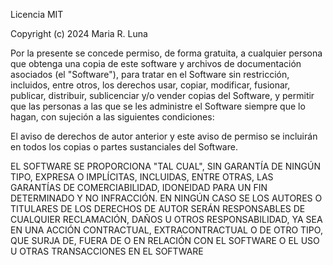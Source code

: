 Licencia MIT

Copyright (c) 2024 Maria R. Luna

Por la presente se concede permiso, de forma gratuita, a cualquier persona que obtenga una copia de este software y archivos de documentación asociados (el "Software"), para tratar en el Software sin restricción, incluidos, entre otros, los derechos usar, copiar, modificar, fusionar, publicar, distribuir, sublicenciar y/o vender copias del Software, y permitir que las personas a las que se les administre el Software siempre que lo hagan, con sujeción a las siguientes condiciones:

El aviso de derechos de autor anterior y este aviso de permiso se incluirán en todos los copias o partes sustanciales del Software.

EL SOFTWARE SE PROPORCIONA "TAL CUAL", SIN GARANTÍA DE NINGÚN TIPO, EXPRESA O IMPLÍCITAS, INCLUIDAS, ENTRE OTRAS, LAS GARANTÍAS DE COMERCIABILIDAD, IDONEIDAD PARA UN FIN DETERMINADO Y NO INFRACCIÓN. EN NINGÚN CASO SE LOS AUTORES O TITULARES DE LOS DERECHOS DE AUTOR SERÁN RESPONSABLES DE CUALQUIER RECLAMACIÓN, DAÑOS U OTROS RESPONSABILIDAD, YA SEA EN UNA ACCIÓN CONTRACTUAL, EXTRACONTRACTUAL O DE OTRO TIPO, QUE SURJA DE, FUERA DE O EN RELACIÓN CON EL SOFTWARE O EL USO U OTRAS TRANSACCIONES EN EL SOFTWARE